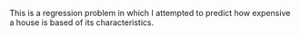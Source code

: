 This is a regression problem in which I attempted to predict how expensive a house is based of its characteristics. 
